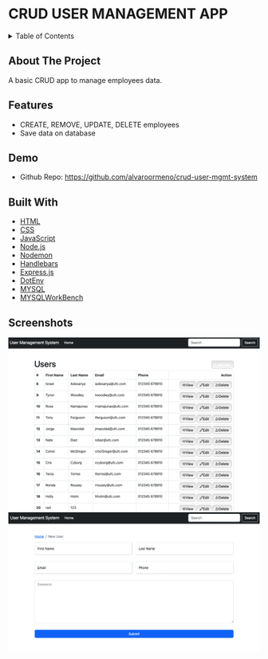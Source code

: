 # CRUD USER MANAGEMENT APP

<!-- TABLE OF CONTENTS -->
<details>
  <summary>Table of Contents</summary>

- [About The Project](#about-the-project)
- [Features](#features)
- [Demo](#demo)
- [Built With](#built-with)
- [Screenshots](#screenshots)
</details>

## About The Project

A basic CRUD app to manage employees data.

## Features

- CREATE, REMOVE, UPDATE, DELETE employees
- Save data on database

## Demo

- Github Repo: https://github.com/alvaroormeno/crud-user-mgmt-system

## Built With

- [HTML](https://developer.mozilla.org/en-US/docs/Web/HTML)
- [CSS](https://developer.mozilla.org/en-US/docs/Web/CSS)
- [JavaScript](https://developer.mozilla.org/en-US/docs/Web/JavaScript)
- [Node.js](https://nodejs.org/en/about/)
- [Nodemon](https://www.npmjs.com/package/nodemon)
- [Handlebars](https://handlebarsjs.com/)
- [Express.js](https://expressjs.com/)
- [DotEnv](https://www.npmjs.com/package/dotenv)
- [MYSQL](https://www.mysql.com/)
- [MYSQLWorkBench](https://www.mysql.com/products/workbench/)

## Screenshots

![Screenshot 1](public/assets/screenshot.png)
![Screenshot 2](public/assets/screenshot2.png)
